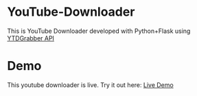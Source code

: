 # YouTube-Downloader
This is YouTube Downloader developed with Python+Flask using <a href="https://www.mashape.com/kaysush/ytgrabber-1" target="_blank">YTDGrabber API</a>

# Demo
This youtube downloader is live. Try it out here:
<a href="#" target="_blank">Live Demo</a>
